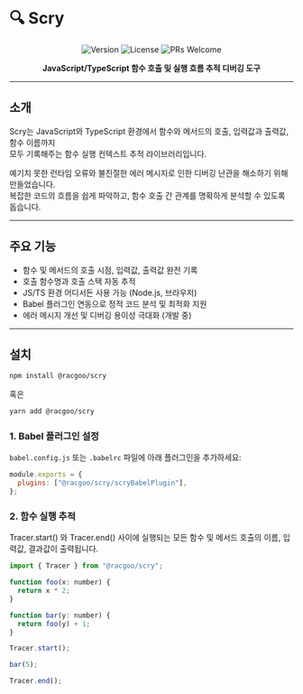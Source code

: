 # 🔍 Scry

<div align="center">

<img src="https://img.shields.io/badge/version-1.0.0-blue.svg" alt="Version"/>
<img src="https://img.shields.io/badge/License-MIT-yellow.svg" alt="License"/>
<img src="https://img.shields.io/badge/PRs-welcome-brightgreen.svg" alt="PRs Welcome"/>

**JavaScript/TypeScript 함수 호출 및 실행 흐름 추적 디버깅 도구**

</div>

---

## 소개

Scry는 JavaScript와 TypeScript 환경에서 함수와 메서드의 호출, 입력값과 출력값, 함수 이름까지  
모두 기록해주는 함수 실행 컨텍스트 추적 라이브러리입니다.

예기치 못한 런타임 오류와 불친절한 에러 메시지로 인한 디버깅 난관을 해소하기 위해 만들었습니다.  
복잡한 코드의 흐름을 쉽게 파악하고, 함수 호출 간 관계를 명확하게 분석할 수 있도록 돕습니다.

---

## 주요 기능

- 함수 및 메서드의 호출 시점, 입력값, 출력값 완전 기록
- 호출 함수명과 호출 스택 자동 추적
- JS/TS 환경 어디서든 사용 가능 (Node.js, 브라우저)
- Babel 플러그인 연동으로 정적 코드 분석 및 최적화 지원
- 에러 메시지 개선 및 디버깅 용이성 극대화 (개발 중)

---

## 설치

```bash
npm install @racgoo/scry
```

혹은

```bash
yarn add @racgoo/scry
```

### 1. Babel 플러그인 설정

`babel.config.js` 또는 `.babelrc` 파일에 아래 플러그인을 추가하세요:

```js
module.exports = {
  plugins: ["@racgoo/scry/scryBabelPlugin"],
};
```

### 2. 함수 실행 추적

Tracer.start() 와 Tracer.end() 사이에 실행되는 모든 함수 및 메서드 호출의 이름, 입력값, 결과값이 출력됩니다.

```js
import { Tracer } from "@racgoo/scry";

function foo(x: number) {
  return x * 2;
}

function bar(y: number) {
  return foo(y) + 1;
}

Tracer.start();

bar(5);

Tracer.end();
```
